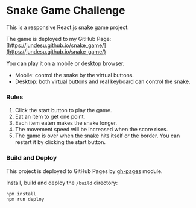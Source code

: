 # Snake Game Challenge
This is a responsive React.js snake game project.

The game is deployed to my GitHub Page: [https://jundesu.github.io/snake_game/](https://jundesu.github.io/snake_game/)

You can play it on a mobile or desktop browser.
- Mobile: control the snake by the virtual buttons.
- Desktop: both virtual buttons and real keyboard can control the snake. 

### Rules
1. Click the start button to play the game.
2. Eat an item to get one point.
3. Each item eaten makes the snake longer.
4. The movement speed will be increased when the score rises.
5. The game is over when the snake hits itself or the border. You can restart it by clicking the start button.

### Build and Deploy
This project is deployed to GitHub Pages by [gh-pages](https://github.com/tschaub/gh-pages) module.

Install, build and deploy the `/build` directory:
```
npm install
npm run deploy
```